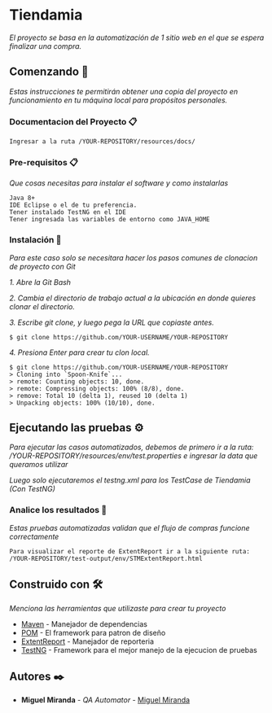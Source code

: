 # Tiendamia

_El proyecto se basa en la automatización de 1 sitio web en el que se espera finalizar una compra._

## Comenzando 🚀

_Estas instrucciones te permitirán obtener una copia del proyecto en funcionamiento en tu máquina local para propósitos personales._

### Documentacion del Proyecto 📋

```
Ingresar a la ruta /YOUR-REPOSITORY/resources/docs/
```

### Pre-requisitos 📋

_Que cosas necesitas para instalar el software y como instalarlas_

```
Java 8+
IDE Eclipse o el de tu preferencia.
Tener instalado TestNG en el IDE
Tener ingresada las variables de entorno como JAVA_HOME

```

### Instalación 🔧

_Para este caso solo se necesitara hacer los pasos comunes de clonacion de proyecto con Git_

_1. Abre la Git Bash_

_2. Cambia el directorio de trabajo actual a la ubicación en donde quieres clonar el directorio._

_3. Escribe git clone, y luego pega la URL que copiaste antes._

```
$ git clone https://github.com/YOUR-USERNAME/YOUR-REPOSITORY
```
_4. Presiona Enter para crear tu clon local._

```
$ git clone https://github.com/YOUR-USERNAME/YOUR-REPOSITORY
> Cloning into `Spoon-Knife`...
> remote: Counting objects: 10, done.
> remote: Compressing objects: 100% (8/8), done.
> remove: Total 10 (delta 1), reused 10 (delta 1)
> Unpacking objects: 100% (10/10), done.
```

## Ejecutando las pruebas ⚙️

_Para ejecutar las casos automatizados, debemos de primero ir a la ruta: /YOUR-REPOSITORY/resources/env/test.properties e ingresar la data que queramos utilizar_

_Luego solo ejecutaremos el testng.xml para los TestCase de Tiendamia (Con TestNG)_

### Analice los resultados 🔩

_Estas pruebas automatizadas validan que el flujo de compras funcione correctamente_

```
Para visualizar el reporte de ExtentReport ir a la siguiente ruta: /YOUR-REPOSITORY/test-output/env/STMExtentReport.html
```
## Construido con 🛠️

_Menciona las herramientas que utilizaste para crear tu proyecto_

* [Maven](https://maven.apache.org/) - Manejador de dependencias
* [POM](https://www.guru99.com/page-object-model-pom-page-factory-in-selenium-ultimate-guide.html) - El framework para patron de diseño
* [ExtentReport](https://www.extentreports.com/) - Manejador de reporteria
* [TestNG](https://testng.org/doc/) - Framework para el mejor manejo de la ejecucion de pruebas

## Autores ✒️

* **Miguel Miranda** - *QA Automator* - [Miguel Miranda](https://github.com/JMiguelM95)
